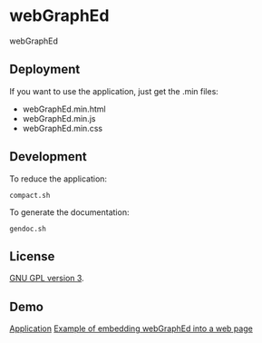 webGraphEd
==========

webGraphEd


Deployment
----------

If you want to use the application, just get the .min files:
- webGraphEd.min.html
- webGraphEd.min.js
- webGraphEd.min.css

Development
-----------

To reduce the application: 

    compact.sh

To generate the documentation: 

    gendoc.sh

License
-------

[GNU GPL version 3](http://www.gnu.org/licenses/gpl-3.0.en.html).

Demo
----

[Application](http://xtec.cat/~jciberta/webGraphEd/webGraphEd.min.html)
[Example of embedding webGraphEd into a web page](http://jciberta.github.io/)

